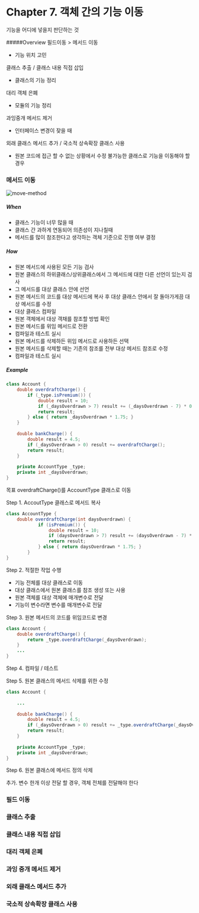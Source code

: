 # Chapter 7. 객체 간의 기능 이동

기능을 어디에 넣을지 판단하는 것

#####Overview
필드이동 > 메서드 이동  
- 기능 위치 고민

클래스 추출 / 클래스 내용 직접 삽입 
- 클래스의 기능 정리

대리 객체 은폐 
- 모듈의 기능 정리

과잉중개 메서드 제거 
- 인터페이스 변경이 잦을 때

외래 클래스 메서드 추가 / 국소적 상속확장 클래스 사용 
- 원본 코드에 접근 할 수 없는 상황에서 수정 불가능한 클래스로 기능을 이동해야 할 경우 

### 메서드 이동

![move-method](https://drive.google.com/file/d/1tlIaZz6mmYfI4BE_GecT4ziebO3Hjnr5/view?usp=sharing)

##### When
- 클래스 기능이 너무 많을 때
- 클래스 간 과하게 연동되어 의존성이 지나칠때
- 메서드를 많이 참조한다고 생각하는 객체 기준으로 진행 여부 결정

##### How
- 원본 메서드에 사용된 모든 기능 검사
- 원본 클래스의 하위클래스/상위클래스에서 그 메서드에 대한 다른 선언이 있는지 검사
- 그 메서드를 대상 클래스 안에 선언
- 원본 메서드의 코드를 대상 메서드에 복사 후 대상 클래스 안에서 잘 돌아가게끔 대상 메서드를 수정
- 대상 클래스 컴파일
- 원본 객체에서 대상 객채를 참조할 방법 확인
- 원본 메서드를 위임 메서드로 전환
- 컴파일과 테스트 실시
- 원본 메서드를 삭제하든 위임 메서드로 사용하든 선택
- 원본 메서드를 삭제할 때는 기존의 참조를 전부 대상 메서드 참조로 수정
- 컴파일과 테스트 실시

##### Example

```java
class Account {
    double overdraftCharge() {
        if (_type.isPremium()) {
            double result = 10;
            if (_daysOverdrawn > 7) result += (_daysOverdrawn - 7) * 0.85;
            return result;
        } else { return _daysOverdrawn * 1.75; }
    }
    
    double bankCharge() {
        double result = 4.5;
        if (_daysOverdrawn > 0) result += overdraftCharge();
        return result;
    }
    
    private AccountType _type;
    private int _daysOverdrawn;
}
```

목표 overdraftCharge()를 AccountType 클래스로 이동

Step 1. AccoutType 클래스로 메서드 복사
```java
class AccountType {
    double overdraftCharge(int daysOverdrawn) {
            if (isPremium()) {
                double result = 10;
                if (daysOverdrawn > 7) result += (daysOverdrawn - 7) * 0.85;
                return result;
            } else { return daysOverdrawn * 1.75; }
        }
}
```

Step 2. 적절한 작업 수행
- 기능 전체를 대상 클래스로 이동
- 대상 클래스에서 원본 클래스를 참조 생성 또는 사용
- 원본 객체를 대상 객체에 매개변수로 전달
- 기능이 변수라면 변수를 매개변수로 전달

Step 3. 원본 메서드의 코드를 위임코드로 변경
```java
class Account {
    double overdraftCharge() {
        return _type.overdraftCharge(_daysOverdrawn);
    }
    ...
}
```

Step 4. 컴파일 / 테스트

Step 5. 원본 클래스의 메서드 삭제를 위한 수정
```java
class Account {
    
    ...
    
    double bankCharge() {
        double result = 4.5;
        if (_daysOverdrawn > 0) result += _type.overdraftCharge(_daysOverdrawn);
        return result;
    }
    
    private AccountType _type;
    private int _daysOverdrawn;
}
```

Step 6. 원본 클래스에 메서드 정의 삭제

추가. 변수 한개 이상 전달 할 경우, 객체 전체를 전달해야 한다

### 필드 이동
### 클래스 추출
### 클래스 내용 직접 삽입
### 대리 객체 은폐
### 과잉 중개 메서드 제거
### 외래 클래스 메서드 추가
### 국소적 상속확장 클래스 사용

